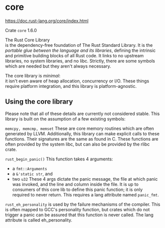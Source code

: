 # core
https://doc.rust-lang.org/core/index.html

Crate `core` 1.6.0

The Rust Core Library  
is the dependency-free foundation of The Rust Standard Library.
It is the *portable glue between the language and its libraries*, 
defining the intrinsic and primitive building blocks of all Rust code.
It links to no upstream libraries, no system libraries, and no libc.
Strictly, there are some symbols which are needed but they aren't always necessary.

The core library is *minimal*:  
it isn't even aware of heap allocation, concurrency or I/O.
These things require platform integration, and this library is platform-agnostic.



## Using the core library

Please note that all of these details are currently not considered stable.
This library is built on the assumption of a few existing symbols:

`memcpy, memcmp, memset`
These are core memory routines which are often generated by LLVM. Additionally, 
this library can make explicit calls to these functions. Their signatures are 
the same as found in C. These functions are often provided by the system libc, 
but can also be provided by the rlibc crate.

`rust_begin_panic()`
This function takes 4 arguments:
- a `fmt::Arguments`
- a `&'static str`, and 
- two `u32`
These 4 args dictate the panic message, the file at which panic was invoked,
and the line and column inside the file. It is up to consumers of this core lib
to define this panic function; it is only required to never return. This requires 
a lang attribute named `panic_fmt`.

`rust_eh_personality`
is used by the failure mechanisms of the compiler. This is often mapped to GCC's 
personality function, but crates which do not trigger a panic can be assured that 
this function is never called. The lang attribute is called eh_personality.